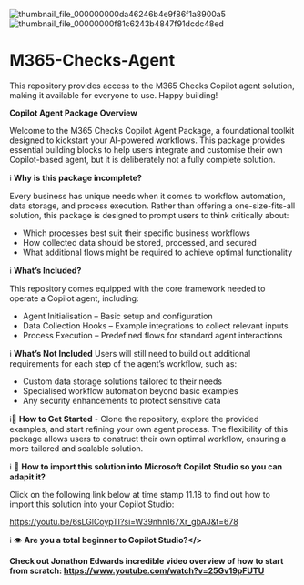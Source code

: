 ![thumbnail_file_000000000da46246b4e9f86f1a8900a5](https://github.com/user-attachments/assets/647298f4-8669-4bb4-b09d-56fb202108b2)
![thumbnail_file_00000000f81c6243b4847f91dcdc48ed](https://github.com/user-attachments/assets/dd5728fd-e641-48a6-aec1-be0b2bd32c30)

# M365-Checks-Agent
This repository provides access to the M365 Checks Copilot agent solution, making it available for everyone to use. Happy building!

<b>Copilot Agent Package Overview</b>

Welcome to the M365 Checks Copilot Agent Package, a foundational toolkit designed to kickstart your AI-powered workflows. This package provides essential building blocks to help users integrate and customise their own Copilot-based agent, but it is deliberately not a fully complete solution.

ℹ️ <b>Why is this package incomplete?</b>

Every business has unique needs when it comes to workflow automation, data storage, and process execution. Rather than offering a one-size-fits-all solution, this package is designed to prompt users to think critically about:
- Which processes best suit their specific business workflows
- How collected data should be stored, processed, and secured
- What additional flows might be required to achieve optimal functionality

ℹ️ <b>What’s Included?</b>

This repository comes equipped with the core framework needed to operate a Copilot agent, including:
- Agent Initialisation – Basic setup and configuration
- Data Collection Hooks – Example integrations to collect relevant inputs
- Process Execution – Predefined flows for standard agent interactions

ℹ️ <b>What’s Not Included</b>
Users will still need to build out additional requirements for each step of the agent’s workflow, such as:
- Custom data storage solutions tailored to their needs
- Specialised workflow automation beyond basic examples
- Any security enhancements to protect sensitive data
  
ℹ️🔧 <b>How to Get Started</b> - 
Clone the repository, explore the provided examples, and start refining your own agent process. The flexibility of this package allows users to construct their own optimal workflow, ensuring a more tailored and scalable solution. 

ℹ️ 🔧 <b>How to import this solution into Microsoft Copilot Studio so you can adapit it? </b>

Click on the following link below at time stamp 11.18 to find out how to import this solution into your Copilot Studio: 

https://youtu.be/6sLGlCoypTI?si=W39nhn167Xr_gbAJ&t=678

ℹ️ 👁️ <b>Are you a total beginner to Copilot Studio?</>

Check out Jonathon Edwards incredible video overview of how to start from scratch:   https://www.youtube.com/watch?v=25Gv19pFUTU
